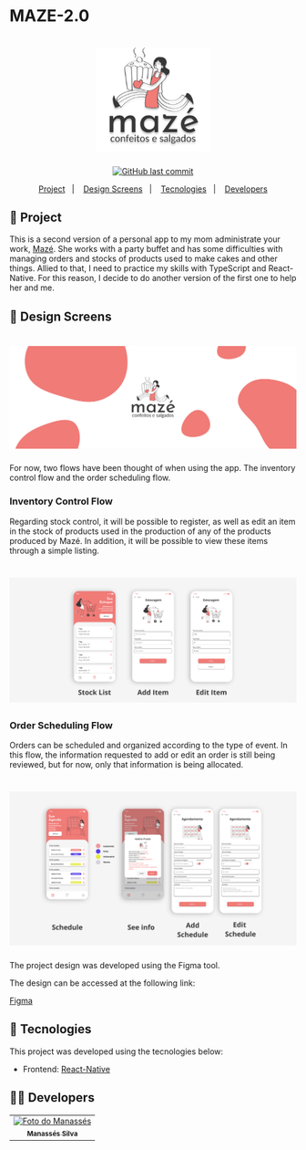# MAZE-2.0
<h1 align="center">
    <img alt="logo" title="logo" src="https://github.com/manassesss/try-repo/blob/main/logotipo.png" width="200"/>
</h1>
<p align="center">

<a href="https://github.com/manassesss/MAZE-2.0/commits/main">
    <img alt="GitHub last commit" src="https://img.shields.io/github/last-commit/manassesss/MAZE-2.0">
 </a>

<p align="center">
  <a href="#project">Project</a>&nbsp;&nbsp;&nbsp;|&nbsp;&nbsp;&nbsp;
  <a href="#design-screens">Design Screens</a>&nbsp;&nbsp;&nbsp;|&nbsp;&nbsp;&nbsp;
  <a href="#tecnologies">Tecnologies</a>&nbsp;&nbsp;&nbsp;|&nbsp;&nbsp;&nbsp;
  <a href="#developers">Developers</a>
</p>

## :cake: Project
This is a second version of a personal app to my mom administrate your work, [Mazé](https://github.com/manassesss/MAZE/). She works with a party buffet and has some difficulties with managing orders and stocks of products used to make cakes and other things. Allied to that, I need to practice my skills with TypeScript and React-Native. For this reason, I decide to do another version of the first one to help her and me.

## :cupcake: Design Screens

<h1 align="center">
    <img alt="projeto" title="projeto" src="https://github.com/manassesss/try-repo/blob/main/logotipo2.png"/>
</h1>

For now, two flows have been thought of when using the app. The inventory control flow and the order scheduling flow.

### Inventory Control Flow
Regarding stock control, it will be possible to register, as well as edit an item in the stock of products used in the production of any of the products produced by Mazé. In addition, it will be possible to view these items through a simple listing.

<h1 align="center">
    <img alt="stock" title="stock" src="https://github.com/manassesss/try-repo/blob/main/Stock%20flow.png"/>
</h1>

### Order Scheduling Flow
Orders can be scheduled and organized according to the type of event. In this flow, the information requested to add or edit an order is still being reviewed, but for now, only that information is being allocated.

<h1 align="center">
    <img alt="stock" title="stock" src="https://github.com/manassesss/try-repo/blob/main/Schedule%20flow.png"/>
</h1>

The project design was developed using the Figma tool. 

The design can be accessed at the following link:

[Figma][figma]

## :ice_cream: Tecnologies

<p align="justify">
   This project was developed using the tecnologies below:
</p>

- Frontend: [React-Native](https://reactnative.dev/) 

## :man_cook: Developers

<table> 
      <td align="center">
      <a href="https://github.com/manassesss">
        <img src="https://avatars.githubusercontent.com/u/43761534?v=4" width="100px;" alt="Foto do Manassés"/><br>
        <sub>
          <b>Manassés Silva</b>
        </sub>
      </a>
    </td>
    </tr>
</table>

[figma]: https://www.figma.com/file/zncGxGUAKSOkLLqfmD1ah5/MAZÉ?node-id=0%3A1
